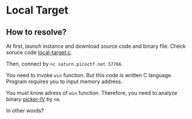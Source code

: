 # Local Target

## How to resolve?

At first, launch instance and download source code and binary file.
Check soruce code [local-target.c](./local-target.c).

Then, connect by `nc saturn.picoctf.net 57766`.

You need to invoke `win` function.
But this code is written C language.
Program requires you to input memory address.

You must know adress of `win` function.
Therefore, you need to analyze binary [picker-IV](./picker-IV) by `nm`.

In other words?